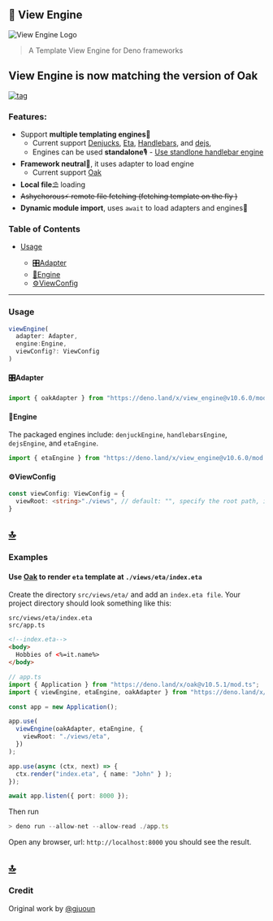 ## 🚀 View Engine

![View Engine Logo](./docs/icon.png)

> A Template View Engine for Deno frameworks
## View Engine is now matching the version of Oak


[![tag](https://img.shields.io/github/tag/deligenius/view-engine.svg)](https://github.com/deligenius/view-engine)

### Features:


- Support **multiple templating engines**📰
  - Current support [Denjucks](https://github.com/denjucks/denjucks), [Eta](https://github.com/eta-dev/eta), [Handlebars](https://handlebarsjs.com/), and [dejs](https://github.com/syumai/dejs),
  - Engines can be used **standalone**🎙 - [Use standlone handlebar engine](#Use-standalone-handlebar-engine)
- **Framework neutral**🎨, it uses adapter to load engine
  - Current support [Oak](https://github.com/oakserver/oak)
- **Local file**⛱ loading
- ~~Ashychorous⚡ remote file fetching (fetching template on the fly )~~
- **Dynamic module import**, uses `await` to load adapters and engines🌈

### Table of Contents

- [Usage](#Usage)

  - [🎛Adapter](#adapter)
  - [🚀Engine](#engine)
  - [⚙ViewConfig](#viewconfig)

---

### Usage

```ts
viewEngine(
  adapter: Adapter,
  engine:Engine,
  viewConfig?: ViewConfig
)
```

#### 🎛Adapter

```ts
import { oakAdapter } from "https://deno.land/x/view_engine@v10.6.0/mod.ts"

```

#### 🚀Engine

The packaged engines include: `denjuckEngine`, `handlebarsEngine`, `dejsEngine`, and `etaEngine`. 

```ts
import { etaEngine } from "https://deno.land/x/view_engine@v10.6.0/mod.ts"
```

#### ⚙ViewConfig

```ts
const viewConfig: ViewConfig = {
  viewRoot: <string>"./views", // default: "", specify the root path, it can be remote address
}
```

## [🔝](#table-of-contents)

### Examples

#### Use [Oak](https://github.com/oakserver/oak) to render `eta` template at `./views/eta/index.eta`

Create the directory `src/views/eta/` and add an `index.eta file`. Your project directory should look something like this:

```
src/views/eta/index.eta
src/app.ts
```

```html
<!--index.eta-->
<body>
  Hobbies of <%=it.name%> 
</body>
```
```ts
// app.ts
import { Application } from "https://deno.land/x/oak@v10.5.1/mod.ts";
import { viewEngine, etaEngine, oakAdapter } from "https://deno.land/x/view_engine@v10.5.1c/mod.ts"

const app = new Application();

app.use(
  viewEngine(oakAdapter, etaEngine, {
    viewRoot: "./views/eta",
  })
);

app.use(async (ctx, next) => {
  ctx.render("index.eta", { name: "John" } );
});

await app.listen({ port: 8000 });
```
Then run
```ts
> deno run --allow-net --allow-read ./app.ts
```
Open any browser, url: ```http://localhost:8000``` you should see the result.


## [🔝](#table-of-contents)


### Credit

Original work by [@gjuoun](https://github.com/gjuoun/)

